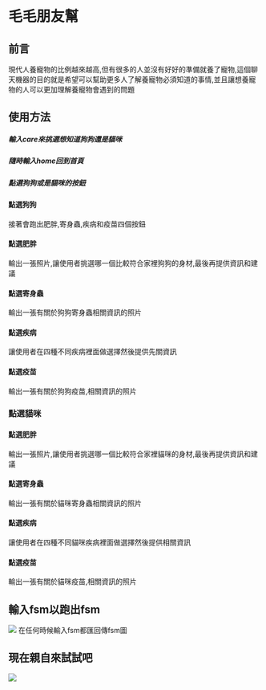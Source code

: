 # 毛毛朋友幫

## 前言
現代人養寵物的比例越來越高,但有很多的人並沒有好好的準備就養了寵物,這個聊天機器的目的就是希望可以幫助更多人了解養寵物必須知道的事情,並且讓想養寵物的人可以更加理解養寵物會遇到的問題

## 使用方法
##### 輸入care來挑選想知道狗狗還是貓咪
##### 隨時輸入home回到首頁
##### 點選狗狗或是貓咪的按鈕
#### 點選狗狗
接著會跑出肥胖,寄身蟲,疾病和疫苗四個按鈕
#### 點選肥胖
輸出一張照片,讓使用者挑選哪一個比較符合家裡狗狗的身材,最後再提供資訊和建議
#### 點選寄身蟲
輸出一張有關於狗狗寄身蟲相關資訊的照片
#### 點選疾病
讓使用者在四種不同疾病裡面做選擇然後提供先關資訊
#### 點選疫苗
輸出一張有關於狗狗疫苗,相關資訊的照片
### 點選貓咪 
#### 點選肥胖
輸出一張照片,讓使用者挑選哪一個比較符合家裡貓咪的身材,最後再提供資訊和建議
#### 點選寄身蟲
輸出一張有關於貓咪寄身蟲相關資訊的照片
#### 點選疾病
讓使用者在四種不同貓咪疾病裡面做選擇然後提供相關資訊
#### 點選疫苗
輸出一張有關於貓咪疫苗,相關資訊的照片
## 輸入fsm以跑出fsm
![](https://imgur.com/aispSB6.jpg)
在任何時候輸入fsm都匯回傳fsm圖

## 現在親自來試試吧

![](https://imgur.com/h8JgAed.jpg)
